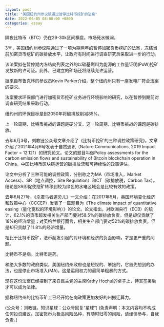 ```yaml
---
layout: post
title: "美国纽约州参议院通过暂停比特币挖矿的法案"
date: 2022-06-05 08:00:00 +0800
categories: essay
---
```


隔夜比特币（BTC）仍在29-30k区间横盘。市场死水微澜。

3号，美国纽约州参议院通过了一项为期两年的暂停加密货币挖矿的法案，冻结当前加密货币挖矿的碳排放水平，让政府有时间进行调查研究后采取进一步的行动。

该法案拟在暂停期内冻结向列表之外的以碳基燃料为能源的工作量证明(PoW)挖矿发放新的许可证。此外，已建立的矿场还将继续允许运营。

据来自布鲁克林的参议员Kevin Parker介绍，整个纽约州只有一座发电厂符合法案的要求。

法案要求环保部门进行加密货币挖矿业务进行环境影响的研究，以在暂停到期前对调查研究结果采取行动。

纽约州的环保目标是到2050年将碳排放削减85%。

上一轮周期，比特币挑战的课题是硬分叉。这一轮周期，比特币挑战的课题是碳排放。

去年6月3号，刘教链公众号文章介绍了《比特币挖矿的三种调控政策研究》。文章介绍了2021年4月6号发表于自然通讯（Nature Communications, 2019 Impact Factor = 12.121）的研究论文。论文的题目叫做Policy assessments for the carbon emission flows and sustainability of Bitcoin blockchain operation in China，中国比特币区块链运营的碳排放流和可持续性的政策评估。

论文中分析了三种可能的调控政策，分别称之为MA（市场准入，Market Access）、SR（地点调控，Site Regulation）和CT（碳排放税，Carbon Tax）。结论是SR即促使挖矿转移到较为绿色的水电区域会是比较有效的政策。

去年6月27号，《杀君马者道旁儿》一文介绍：在2017年5月，英国环境变化经济和政策中心（CCCEP）发表了一篇题目为《The climate impact of quantitative easing（量化宽松的环境影响）》的论文。论文指出，对欧洲央行（ECB）的统计，62.1%的货币超发相关生产部门要对58.5%的碳排放负责，但是却仅贡献了18%的经济增量；对英格兰银行而言，相关生产部门要对52%的碳排放负责，但是却只贡献了11.8%的经济增量。

相比于比特币挖矿，法币超发引起的对环境和经济的负面影响，才是更严重的问题。

比特币不是病。比特币是药。

和绝大多数的政府类似，美国纽约州政府也是短视的、笨拙的，它首先想到的办法，也是停止市场准入(MA)。这是运用权力的最简单粗暴的方式。

现在这份法案已经摆到了来自民主党的主席Kathy Hochul的桌子上，待其签署后才可以成为法律。

据称纽约州的比特币矿工已经开始在向政策更加友好的州搬迁算力。

(公众号：刘教链。知识星球：公众号回复“星球”)
(免责声明：本文内容均不构成任何投资建议。加密货币为极高风险品种，有随时归零的风险，请谨慎参与，自我负责。)
